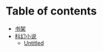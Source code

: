 # Table of contents

* [书架](README.md)
* [科幻小说](ke-huan-xiao-shuo/README.md)
  * [Untitled](ke-huan-xiao-shuo/untitled.md)

